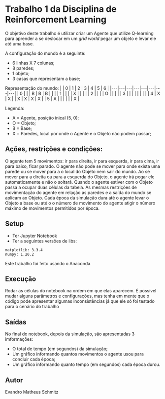 # Trabalho 1 da Disciplina de Reinforcement Learning
O objetivo deste trabalho é utilizar criar um Agente que utilize Q-learning para aprender a se deslocar em um _grid world_ pegar um objeto e levar ele até uma base. 

A configuração do mundo é a seguinte:
- 6 linhas X 7 colunas;
- 8 paredes;
- 1 objeto;
- 3 casas que representam a base;

Representação do mundo:
|   | 0 | 1 | 2 | 3 | 4 | 5 | 6 |
|---|---|---|---|---|---|---|---|
| 0 |   |   | B | B | B |   |   |
| 1 |   |   |   | X |   |   |   |
| 2 |   |   |   | O |   |   |   |
| 3 |   |   |   |   |   |   |   |
| 4 | X | X |   | X | X | X | X |
| 5 | A |   |   |   |   |   | X |

Legenda:
- A = Agente, posição inical (5, 0);
- O = Objeto;
- B = Base;
- X = Paredes, local por onde o Agente e o Objeto não podem passar;

## Ações, restrições e condições:
O agente tem 5 movimentos: ir para direita, ir para esquerda, ir para cima, ir para baixo, ficar parado. O agente não pode se mover para onde exista uma parede ou se mover para a o local do Objeto nem sair do mundo. Ao se mover para a direita ou para a esquerda do Objeto, o agente irá pegar ele automaticamente e não o soltará. Quando o agente estiver com o Objeto passa a ocupar duas células da tabela. As mesmas restrições de movimentação do agente em relação as paredes e a saída do mundo se aplicam ao Objeto. Cada época da simulação dura até o agente levar o Objeto a base ou até o o número de movimento do agente atigir o número máximo de movimentos permitidos por época.


## Setup
- Ter Jupyter Notebook
- Ter a seguintes versões de libs:
```
matplotlib: 3.3.4
numpy: 1.20.2
```
Este trabalho foi feito usando o Anaconda.

## Execução
Rodar as células do notebook na ordem em que elas aparecem. É possível mudar alguns parâmetros e configurações, mas tenha em mente que o código pode apresentar algumas inconsistências já que ele só foi testado para o cenário do trabalho

## Saídas
No final do notebook, depois da simulação, são apresentadas 3 imformações:
- O total de tempo (em segundos) da simulação;
- Um gráfico informando quantos movimentos o agente usou para concluir cada época;
- Um gráfico informando quanto tempo (em segundos) cada época durou.

## Autor
Evandro Matheus Schmitz

